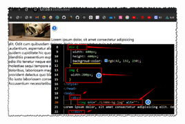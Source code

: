 <p align = "center"><img src="https://github.com/zb9678/picx-images-hosting/raw/master/image.m2udjv5n.png" style="width:400px;"><br><br>